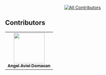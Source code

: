 <div align="center">

<!-- ALL-CONTRIBUTORS-BADGE:START - Do not remove or modify this section -->
[![All Contributors](https://img.shields.io/badge/all_contributors-1-orange.svg?style=flat-square)](#contributors)
<!-- ALL-CONTRIBUTORS-BADGE:END -->

</div>

## Contributors 

<!-- ALL-CONTRIBUTORS-LIST:START - Do not remove or modify this section -->
<!-- prettier-ignore-start -->
<!-- markdownlint-disable -->
<table>
  <tr>
    <td align="center"><a href="https://tenshiamd.com"><img src="https://avatars.githubusercontent.com/u/13580338?v=4" width="100px;" alt=""/><br /><sub><b>Angel Aviel Domaoan</b></sub></a></td>
  </tr>
</table>

<!-- markdownlint-restore -->
<!-- prettier-ignore-end -->

<!-- ALL-CONTRIBUTORS-LIST:END -->
